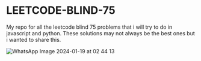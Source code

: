 # LEETCODE-BLIND-75
My repo for all the leetcode blind 75 problems that i will try to do in javascript and python.
These solutions may not always be the best ones but i wanted to share this.


![WhatsApp Image 2024-01-19 at 02 44 13](https://github.com/Waleeed-sheikh/LEETCODE-BLIND-75/assets/146780047/942541cf-be56-4a41-afe1-afdb5fb2ba09)
